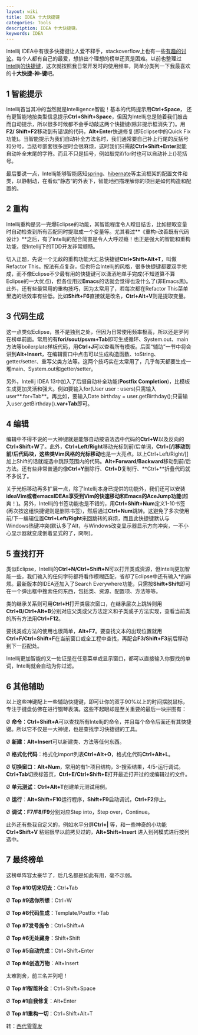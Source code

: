 ```yaml
---
layout: wiki
title: IDEA 十大快捷键
categories: Tools
description: IDEA 十大快捷键。
keywords: IDEA
---
```


Intellij IDEA中有很多快捷键让人爱不释手，stackoverflow上也有一些[有趣的讨论](http://stackoverflow.com/questions/294167/what-are-the-most-useful-intellij-idea-keyboard-shortcuts)。每个人都有自己的最爱，想排出个理想的榜单还真是困难。以前也整理过[Intellij的快捷键](http://blog.csdn.net/dc_726/article/details/9531281)，这次就按照我日常开发时的使用频率，简单分类列一下我最喜欢的**十大快捷-神-键**吧。

## 1 智能提示

Intellij首当其冲的当然就是Intelligence智能！基本的代码提示用**Ctrl+Space**， 还有更智能地按类型信息提示**Ctrl+Shift+Space**，但因为Intellij总是随着我们敲击而自动提示，所以很多时候都不会手动敲这两个快捷键(除非提示框消失了)。用**F2/ Shift+F2**移动到有错误的代码，**Alt+Enter**快速修复(即Eclipse中的Quick Fix功能)。当智能提示为我们自动补全方法名时，我们通常要自己补上行尾的反括号和分号，当括号嵌套很多层时会很麻烦，这时我们只需敲**Ctrl+Shift+Enter**就能自动补全末尾的字符。而且不只是括号，例如敲完if/for时也可以自动补上{}花括号。

最后要说一点，Intellij能够智能感知[spring](http://lib.csdn.net/base/javaee "Java EE知识库")、[hibernate](http://lib.csdn.net/base/javaee "Java EE知识库")等主流框架的配置文件和类，以静制动，在看似“静态”的外表下，智能地扫描理解你的项目是如何构造和配置的。

## 2 重构

Intellij重构是另一完爆Eclipse的功能，其智能程度令人瞠目结舌，比如提取变量时自动检查到所有匹配同时提取成一个变量等。尤其看过**《重构-改善既有代码设计》**之后，有了Intellij的配合简直是令人大呼过瘾！也正是强大的智能和重构功能，使Intellij下的TDD开发非常顺畅。

切入正题，先说一个无敌的重构功能大汇总快捷键**Ctrl+Shift+Alt+T**，叫做Refactor This。按法有点复杂，但也符合Intellij的风格，很多快捷键都要双手完成，而不像Eclipse不少最有用的快捷键可以潇洒地单手完成(不知道算不算Eclipse的一大优点)，但各位用过**Emacs**的话就会觉得也没什么了(非Emacs黑)。此外，还有些最常用的重构技巧，因为太常用了，若每次都在Refactor This菜单里选的话效率有些低。比如**Shift+F6**直接就是改名，**Ctrl+Alt+V**则是提取变量。

## 3 代码生成

这一点类似Eclipse，虽不是独到之处，但因为日常使用频率极高，所以还是罗列在榜单前面。常用的有**fori/sout/psvm+Tab**即可生成循环、System.out、main方法等boilerplate样板代码，用**Ctrl+J**可以查看所有模板。后面“辅助”一节中将会讲到**Alt+Insert**，在编辑窗口中点击可以生成构造函数、toString、getter/setter、重写父类方法等。这两个技巧实在太常用了，几乎每天都要生成一堆main、System.out和getter/setter。

另外，Intellij IDEA 13中加入了后缀自动补全功能(**Postfix Completion**)，比模板生成更加灵活和强大。例如要输入for(User user : users)只需输入user**.for+Tab**。再比如，要输入Date birthday = user.getBirthday();只需输入user.getBirthday()**.var+Tab**即可。

## 4 编辑

编辑中不得不说的一大神键就是能够自动按语法选中代码的**Ctrl+W**以及反向的**Ctrl+Shift+W**了。此外，**Ctrl+Left/Right**移动光标到前/后单词，**Ctrl+[/]**移动到前/后代码块，这些**类Vim风格的光标移动**也是一大亮点。以上Ctrl+Left/Right/[]加上Shift的话就能选中跳跃范围内的代码。**Alt+Forward/Backward**移动到前/后方法。还有些非常普通的像**Ctrl+Y**删除行、**Ctrl+D**复制行、**Ctrl+**折叠代码就不多说了。

关于光标移动再多扩展一点，除了Intellij本身已提供的功能外，我们还可以安装**ideaVim或者emacsIDEAs享受到Vim的快速移动和Emacs的AceJump功能**(超爽！)。另外，Intellij的书签功能也是不错的，用**Ctrl+Shift+Num**定义1-10书签(再次按这组快捷键则是删除书签)，然后通过**Ctrl+Num**跳转。这避免了多次使用前/下一编辑位置**Ctrl+Left/Right**来回跳转的麻烦，而且此快捷键默认与Windows热键冲突(默认多了Alt，与Windows改变显示器显示方向冲突，一不小心显示器就变成倒着显式的了，冏啊)。

## 5 查找打开

类似Eclipse，Intellij的**Ctrl+N/Ctrl+Shift+N**可以打开类或资源，但Intellij更加智能一些，我们输入的任何字符都将看作模糊匹配，省却了Eclipse中还有输入*的麻烦。最新版本的IDEA还加入了Search Everywhere功能，只需按**Shift+Shift**即可在一个弹出框中搜索任何东西，包括类、资源、配置项、方法等等。

类的继承关系则可用**Ctrl+H**打开类层次窗口，在继承层次上跳转则用**Ctrl+B/Ctrl+Alt+B**分别对应父类或父方法定义和子类或子方法实现，查看当前类的所有方法用**Ctrl+F12**。

要找类或方法的使用也很简单，**Alt+F7**。要查找文本的出现位置就用**Ctrl+F/Ctrl+Shift+F**在当前窗口或全工程中查找，再配合**F3/Shift+F3**前后移动到下一匹配处。

Intellij更加智能的又一佐证是在任意菜单或显示窗口，都可以直接输入你要找的单词，Intellij就会自动为你过滤。

## 6 其他辅助

以上这些神键配上一些辅助快捷键，即可让你的双手90%以上的时间摆脱鼠标，专注于键盘仿佛在进行钢琴表演。这些不起眼却是至关重要的最后一块拼图有：

Ø  **命令**：**Ctrl+Shift+A**可以查找所有Intellij的命令，并且每个命令后面还有其快捷键。所以它不仅是一大神键，也是查找学习快捷键的工具。

Ø  **新建**：**Alt+Insert**可以新建类、方法等任何东西。

Ø  **格式化代码**：格式化import列表**Ctrl+Alt+O**，格式化代码**Ctrl+Alt+L**。

Ø  **切换窗口**：**Alt+Num**，常用的有1-项目结构，3-搜索结果，4/5-运行调试。**Ctrl+Tab**切换标签页，**Ctrl+E/Ctrl+Shift+E**打开最近打开过的或编辑过的文件。

Ø  **单元[测试](http://lib.csdn.net/base/softwaretest "软件测试知识库")**：**Ctrl+Alt+T**创建单元测试用例。

Ø  **运行**：**Alt+Shift+F10**运行程序，**Shift+F9**启动调试，**Ctrl+F2**停止。

Ø  **调试**：**F7/F8/F9**分别对应Step into，Step over，Continue。

此外还有些我自定义的，例如水平分屏**Ctrl+\|** 等，和一些神奇的小功能**Ctrl+Shift+V** 粘贴很早以前拷贝过的，**Alt+Shift+Insert** 进入到列模式进行按列选中。

## 7 最终榜单

这榜单阵容太豪华了，后几名都是如此有用，毫不示弱。

Ø  **Top #10切来切去**：Ctrl+Tab

Ø  **Top #9选你所想**：Ctrl+W

Ø  **Top #8代码生成**：Template/Postfix +Tab

Ø  **Top #7发号施令**：Ctrl+Shift+A

Ø  **Top #6无处藏身**：Shift+Shift

Ø  **Top #5自动完成**：Ctrl+Shift+Enter

Ø  **Top #4创造万物**：Alt+Insert

太难割舍，前三名并列吧！

Ø  **Top #1智能补全**：Ctrl+Shift+Space

Ø  **Top #1自我修复**：Alt+Enter

Ø  **Top #1重构一切**：Ctrl+Shift+Alt+T

转：[西代零零发](http://blog.csdn.net/dc_726/article/details/42784275)